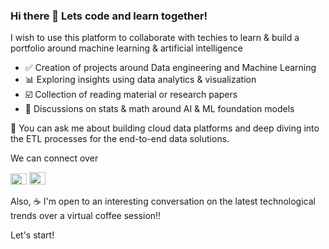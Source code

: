 ### Hi there 👋 Lets code and learn together!

<!--
**Sursha/Sursha** is a ✨ _special_ ✨ repository because its `README.md` (this file) appears on your GitHub profile.
Here are some ideas to get you started:
- 🔭 I’m currently working on ...
- 🌱 I’m currently learning ...
- 👯 I’m looking to collaborate on ...
- 🤔 I’m looking for help with ...
- 💬 Ask me about ...
- 📫 How to reach me: ...
- 😄 Pronouns: ...
- ⚡ Fun fact: ...
-->
<!-- > **"Learn, Create & Grow"** -->

I wish to use this platform to collaborate with techies to learn & build a portfolio around machine learning & artificial intelligence

- ✅ Creation of projects around Data engineering and Machine Learning
- 📊 Exploring insights using data analytics & visualization
- ☑️ Collection of reading material or research papers
- 📌 Discussions on stats & math around AI & ML foundation models

💬 You can ask me about building cloud data platforms and deep diving into the ETL processes for the end-to-end data solutions.
  
We can connect over

[<img width="26" height="18" alt="G" src="https://github.com/Sursha/Sursha/assets/37812615/35231a50-0b4e-4230-9690-a08234a98c29">](mailto:dataaienthusiast@gmail.com)
[<img width="26" height="20" alt="X" src="https://github.com/Sursha/Sursha/assets/37812615/9be037a8-cb6e-464d-aec2-4a349c0d80be">](https://twitter.com/data_ai_tech)

Also, ☕ I'm open to an interesting conversation on the latest technological trends over a virtual coffee session!!

Let's start!
